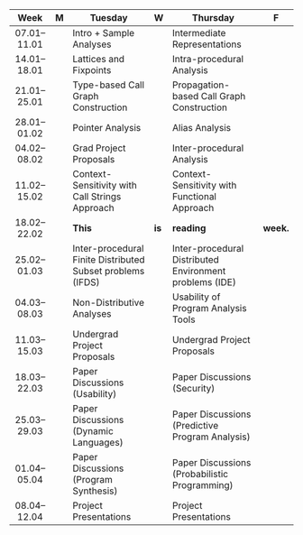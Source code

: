 | Week | M | Tuesday | W | Thursday | F |
| :---: | --- | --- | --- | --- | --- |
| 07.01–11.01 | | Intro + Sample Analyses | | Intermediate Representations | | 
| 14.01–18.01 | | Lattices and Fixpoints | | Intra-procedural Analysis | | 
| 21.01–25.01 | | Type-based Call Graph Construction |  | Propagation-based Call Graph Construction | | 
| 28.01–01.02 | | Pointer Analysis | | Alias Analysis | | 
| 04.02–08.02 | | Grad Project Proposals |  | Inter-procedural Analysis |  | 
| 11.02–15.02 | | Context-Sensitivity with Call Strings Approach | | Context-Sensitivity with Functional Approach | | 
| 18.02–22.02 | | **This** | **is** | **reading** | **week.** | 
| 25.02–01.03 | | Inter-procedural Finite Distributed Subset problems (IFDS) | | Inter-procedural Distributed Environment problems (IDE) | | 
| 04.03–08.03 | | Non-Distributive Analyses | | Usability of Program Analysis Tools |  | 
| 11.03–15.03 | | Undergrad Project Proposals | | Undergrad Project Proposals | | 
| 18.03–22.03 | | Paper Discussions (Usability) |  | Paper Discussions (Security) | | 
| 25.03–29.03 | | Paper Discussions (Dynamic Languages) | | Paper Discussions (Predictive Program Analysis) | | 
| 01.04–05.04 | | Paper Discussions (Program Synthesis) | | Paper Discussions (Probabilistic Programming) | | 
| 08.04–12.04 | | Project Presentations | | Project Presentations | | 
